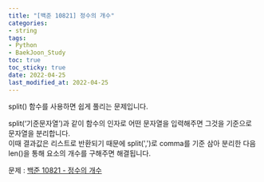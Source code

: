 ```yaml
---
title: "[백준 10821] 정수의 개수"
categories: 
- string
tags:
- Python
- BaekJoon_Study
toc: true
toc_sticky: true
date: 2022-04-25
last_modified_at: 2022-04-25
---
```


split() 함수를 사용하면 쉽게 풀리는 문제입니다.

split(‘기준문자열’)과 같이 함수의 인자로 어떤 문자열을 입력해주면 그것을 기준으로 문자열을 분리합니다.  
이때 결과값은 리스트로 반환되기 때문에 split(',')로 comma를 기준 삼아 분리한 다음  
len()을 통해 요소의 개수를 구해주면 해결됩니다.

문제 : [백준 10821 - 정수의 개수](https://www.acmicpc.net/problem/10821)

<script src="https://gist.github.com/Ryumaker/2e877e9d12ff726a95ce0b194bdd7ba9.js"></script>


